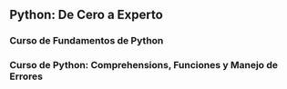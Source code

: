 ## Python: De Cero a Experto

### Curso de Fundamentos de Python

### Curso de Python: Comprehensions, Funciones y Manejo de Errores
